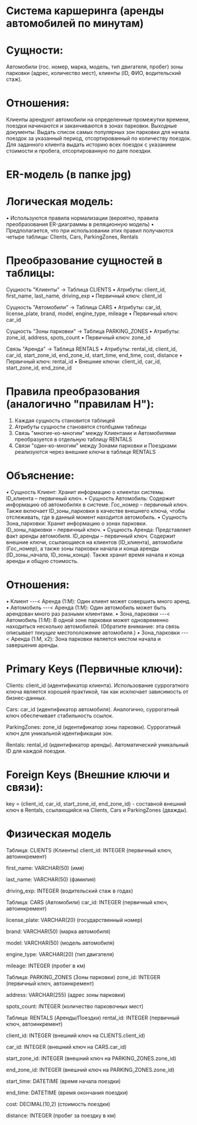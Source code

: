 # Система каршеринга (аренды автомобилей по минутам)
# Сущности: 
Автомобили (гос. номер, марка, модель, тип двигателя, пробег) 
зоны парковки (адрес, количество мест), 
клиенты (ID, ФИО, водительский стаж).
# Отношения:
Клиенты арендуют автомобили на определенные промежутки времени, поездки начинаются и заканчиваются в зонах парковки.
Выходные документы:
Выдать список самых популярных зон парковки для начала поездок за указанный период, отсортированный по количеству поездок.
Для заданного клиента выдать историю всех поездок с указанием стоимости и пробега, отсортированную по дате поездки.
# ER-модель (в  папке jpg)
# Логическая модель:
•	Используются правила нормализации (вероятно, правила преобразования ER-диаграммы в реляционную модель)
•	Предполагается, что при использовании этих правил получаются четыре таблицы: Clients, Cars, ParkingZones, Rentals
# Преобразование сущностей в таблицы:

Сущность "Клиенты" → Таблица CLIENTS
•	Атрибуты: client_id, first_name, last_name, driving_exp
•	Первичный ключ: client_id

Сущность "Автомобили" → Таблица CARS
•	Атрибуты: car_id, license_plate, brand, model, engine_type, mileage
•	Первичный ключ: car_id

Сущность "Зоны парковки" → Таблица PARKING_ZONES
•	Атрибуты: zone_id, address, spots_count
•	Первичный ключ: zone_id

Связь "Аренда" → Таблица RENTALS
•	Атрибуты: rental_id, client_id, car_id, start_zone_id, end_zone_id, start_time, end_time, cost, distance
•	Первичный ключ: rental_id
•	Внешние ключи: client_id, car_id, start_zone_id, end_zone_id

# Правила преобразования (аналогично "правилам H"):
1.	Каждая сущность становится таблицей
2.	Атрибуты сущности становятся столбцами таблицы
3.	Связь "многие-ко-многим" между Клиентами и Автомобилями преобразуется в отдельную таблицу RENTALS
4.	Связи "один-ко-многим" между Зонами парковки и Поездками реализуются через внешние ключи в таблице RENTALS

# Объяснение:
•   Сущность Клиент: Хранит информацию о клиентах системы.  ID_клиента – первичный ключ.
•   Сущность Автомобиль: Содержит информацию об автомобилях в системе.  Гос_номер – первичный ключ.  Также включает ID_зоны_парковки в качестве внешнего ключа, чтобы отслеживать, где в данный момент находится автомобиль.
•   Сущность Зона_парковки:  Хранит информацию о зонах парковки. ID_зоны_парковки – первичный ключ.
•   Сущность Аренда: Представляет факт аренды автомобиля.  ID_аренды – первичный ключ.  Содержит внешние ключи, ссылающиеся на клиентов (ID_клиента), автомобили (Гос_номер), а также зоны парковки начала и конца аренды (ID_зоны_начала, ID_зоны_конца).  Также хранит время начала и конца аренды и общую стоимость.

# Отношения:
•   Клиент ---< Аренда (1:M):  Один клиент может совершить много аренд.
•   Автомобиль ---< Аренда (1:M): Один автомобиль может быть арендован много раз разными клиентами.
•   Зона_парковки ---< Автомобиль (1:M): В одной зоне парковки может одновременно находиться несколько автомобилей. (Обратите внимание: эта связь описывает *текущее* местоположение автомобиля.)
•   Зона_парковки ---< Аренда (1:M, x2): Зона парковки является местом начала и завершения аренды.

# Primary Keys (Первичные ключи):
Clients: client_id (идентификатор клиента). Использование суррогатного ключа является хорошей практикой, так как исключает зависимость от бизнес-данных.

Cars: car_id (идентификатор автомобиля). Аналогично, суррогатный ключ обеспечивает стабильность ссылок.

ParkingZones: zone_id (идентификатор зоны парковки). Суррогатный ключ для уникальной идентификации зон.

Rentals: rental_id (идентификатор аренды). Автоматический уникальный ID для каждой поездки.

# Foreign Keys (Внешние ключи и связи):
key = (client_id, car_id, start_zone_id, end_zone_id) - составной внешний ключ в Rentals, ссылающийся на Clients, Cars и ParkingZones (дважды).

# Физическая модель 
Таблица: CLIENTS (Клиенты)
client_id: INTEGER (первичный ключ, автоинкремент)

first_name: VARCHAR(50) (имя)

last_name: VARCHAR(50) (фамилия)

driving_exp: INTEGER (водительский стаж в годах)

Таблица: CARS (Автомобили)
car_id: INTEGER (первичный ключ, автоинкремент)

license_plate: VARCHAR(20) (государственный номер)

brand: VARCHAR(50) (марка автомобиля)

model: VARCHAR(50) (модель автомобиля)

engine_type: VARCHAR(20) (тип двигателя)

mileage: INTEGER (пробег в км)

Таблица: PARKING_ZONES (Зоны парковки)
zone_id: INTEGER (первичный ключ, автоинкремент)

address: VARCHAR(255) (адрес зоны парковки)

spots_count: INTEGER (количество парковочных мест)

Таблица: RENTALS (Аренды/Поездки)
rental_id: INTEGER (первичный ключ, автоинкремент)

client_id: INTEGER (внешний ключ на CLIENTS.client_id)

car_id: INTEGER (внешний ключ на CARS.car_id)

start_zone_id: INTEGER (внешний ключ на PARKING_ZONES.zone_id)

end_zone_id: INTEGER (внешний ключ на PARKING_ZONES.zone_id)

start_time: DATETIME (время начала поездки)

end_time: DATETIME (время окончания поездки)

cost: DECIMAL(10,2) (стоимость поездки)

distance: INTEGER (пробег за поездку в км)
